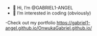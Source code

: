 - 👋 Hi, I’m @GABRIEL1-ANGEL
- 👀 I’m interested in coding (obviously)

-Check out my portfolio https://gabriel1-angel.github.io/OnwukaGabriel.github.io/


<!---
GABRIEL1-ANGEL/GABRIEL1-ANGEL is a ✨ special ✨ repository because its `README.md` (this file) appears on your GitHub profile.
You can click the Preview link to take a look at your changes.
--->
